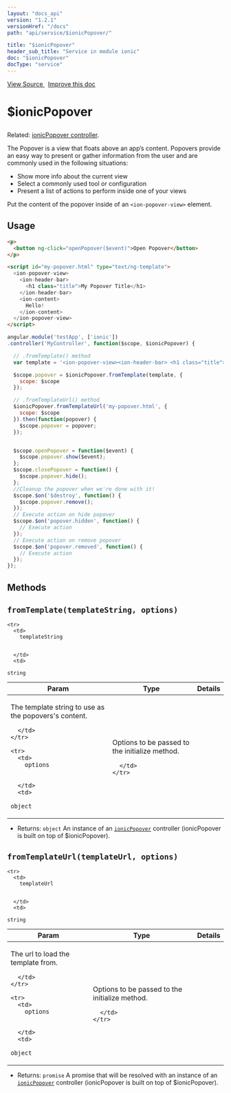 ```yaml
---
layout: "docs_api"
version: "1.2.1"
versionHref: "/docs"
path: "api/service/$ionicPopover/"

title: "$ionicPopover"
header_sub_title: "Service in module ionic"
doc: "$ionicPopover"
docType: "service"
---
```


<div class="improve-docs">
<a href='http://github.com/driftyco/ionic/tree/master/js/angular/service/popover.js#L1'>
View Source
</a>
&nbsp;
<a href='http://github.com/driftyco/ionic/edit/master/js/angular/service/popover.js#L1'>
Improve this doc
</a>
</div>




<h1 class="api-title">

$ionicPopover



</h1>





Related: <a href="/docs/api/controller/ionicPopover/">ionicPopover controller</a>.

The Popover is a view that floats above an app’s content. Popovers provide an
easy way to present or gather information from the user and are
commonly used in the following situations:

- Show more info about the current view
- Select a commonly used tool or configuration
- Present a list of actions to perform inside one of your views

Put the content of the popover inside of an `<ion-popover-view>` element.









## Usage
```html
<p>
  <button ng-click="openPopover($event)">Open Popover</button>
</p>

<script id="my-popover.html" type="text/ng-template">
  <ion-popover-view>
    <ion-header-bar>
      <h1 class="title">My Popover Title</h1>
    </ion-header-bar>
    <ion-content>
      Hello!
    </ion-content>
  </ion-popover-view>
</script>
```
```js
angular.module('testApp', ['ionic'])
.controller('MyController', function($scope, $ionicPopover) {

  // .fromTemplate() method
  var template = '<ion-popover-view><ion-header-bar> <h1 class="title">My Popover Title</h1> </ion-header-bar> <ion-content> Hello! </ion-content></ion-popover-view>';

  $scope.popover = $ionicPopover.fromTemplate(template, {
    scope: $scope
  });

  // .fromTemplateUrl() method
  $ionicPopover.fromTemplateUrl('my-popover.html', {
    scope: $scope
  }).then(function(popover) {
    $scope.popover = popover;
  });


  $scope.openPopover = function($event) {
    $scope.popover.show($event);
  };
  $scope.closePopover = function() {
    $scope.popover.hide();
  };
  //Cleanup the popover when we're done with it!
  $scope.$on('$destroy', function() {
    $scope.popover.remove();
  });
  // Execute action on hide popover
  $scope.$on('popover.hidden', function() {
    // Execute action
  });
  // Execute action on remove popover
  $scope.$on('popover.removed', function() {
    // Execute action
  });
});
```


  

  
## Methods

<div id="fromTemplate"></div>
<h2>
  <code>fromTemplate(templateString,&nbsp;options)</code>

</h2>





<table class="table" style="margin:0;">
  <thead>
    <tr>
      <th>Param</th>
      <th>Type</th>
      <th>Details</th>
    </tr>
  </thead>
  <tbody>
    
    <tr>
      <td>
        templateString
        
        
      </td>
      <td>
        
  <code>string</code>
      </td>
      <td>
        <p>The template string to use as the popovers&#39;s
content.</p>

        
      </td>
    </tr>
    
    <tr>
      <td>
        options
        
        
      </td>
      <td>
        
  <code>object</code>
      </td>
      <td>
        <p>Options to be passed to the initialize method.</p>

        
      </td>
    </tr>
    
  </tbody>
</table>






* Returns: 
  <code>object</code> An instance of an <a href="/docs/api/controller/ionicPopover/"><code>ionicPopover</code></a>
controller (ionicPopover is built on top of $ionicPopover).




<div id="fromTemplateUrl"></div>
<h2>
  <code>fromTemplateUrl(templateUrl,&nbsp;options)</code>

</h2>





<table class="table" style="margin:0;">
  <thead>
    <tr>
      <th>Param</th>
      <th>Type</th>
      <th>Details</th>
    </tr>
  </thead>
  <tbody>
    
    <tr>
      <td>
        templateUrl
        
        
      </td>
      <td>
        
  <code>string</code>
      </td>
      <td>
        <p>The url to load the template from.</p>

        
      </td>
    </tr>
    
    <tr>
      <td>
        options
        
        
      </td>
      <td>
        
  <code>object</code>
      </td>
      <td>
        <p>Options to be passed to the initialize method.</p>

        
      </td>
    </tr>
    
  </tbody>
</table>






* Returns: 
  <code>promise</code> A promise that will be resolved with an instance of
an <a href="/docs/api/controller/ionicPopover/"><code>ionicPopover</code></a> controller (ionicPopover is built on top of $ionicPopover).



  
  






